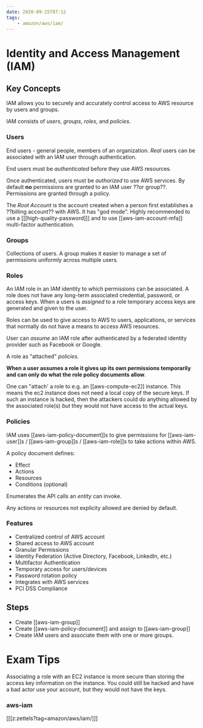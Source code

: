 ```yaml
---
date: 2020-09-25T07:12
tags:
    - amazon/aws/iam/
---
```


# Identity and Access Management (IAM)

## Key Concepts

IAM allows you to securely and accurately control access to AWS resource by users and groups.

IAM consists of *users*, *groups*, *roles*, and *policies*. 

### Users
End users - general people, members of an organization.
*Real* users can be associated with an IAM user through authentication.

End users must be *authenticated* before they use AWS resources.

Once authenticated, users must be *authorized* to use AWS services.
By default **no** permissions are granted to an IAM user ??or group??.
Permissions are granted through a policy.

The *Root Account* is the account created when a person first establishes a ??billing account?? with AWS. It has "god mode". Highly recommended to use a [[[high-quality-password]]] and to use [[aws-iam-account-mfa]] multi-factor authentication.

### Groups

Collections of users.
A group makes it easier to manage a set of permissions uniformly across multiple users.

### Roles

An IAM role in an IAM identity to which permissions can be associated.
A role does not have any long-term associated credential, password,
or access keys.
When a users is *assigned* to a role temporary access keys are generated and given to the user.

Roles can be used to give access to AWS to users, applications, or
services that normally do not have a means to access AWS resources.

User can *assume* an IAM role after authenticated by a federated identity provider such as Facebook or Google.

A role as "attached" *policies*.

**When a user assumes a role it gives up its own permissions temporarily and can only do what the role policy documents allow**.



One can "attach' a role to e.g. an [[aws-compute-ec2]] instance. This means the ec2 instance does not need a local copy of the secure keys. If such an instance is hacked, then the attackers could do anything allowed by the associated role(s) *but* they would not have access to the actual keys.

### Policies

IAM uses [[aws-iam-policy-document]]s to give permissions for [[aws-iam-user]]s / [[aws-iam-group]]s / [[aws-iam-role]]s to take actions within AWS.

A policy document defines:
* Effect
* Actions
* Resources
* Conditions (optional)

Enumerates the API calls an *entity* can invoke.
 
Any actions or resources not explicity allowed are denied by default.

### Features
* Centralized control of AWS account
* Shared access to AWS account
* Granular Permissions
* Identity Federation (Active Directory, Facebook, LinkedIn, etc.)
* Multifactor Authentication
* Temporary access for users/devices
* Password rotation policy
* Integrates with AWS services
* PCI DSS Compliance

## Steps
* Create [[aws-iam-group]]
* Create [[aws-iam-policy-document]] and assign to [[aws-iam-group]]
* Create IAM users and associate them with one or more groups.

# Exam Tips
Associating a role with an EC2 instance is more secure than storing the access key information on the instance. You could still be hacked and have a bad actor use your account, but they would not have the keys.

### aws-iam


[[[z:zettels?tag=amazon/aws/iam/]]]
